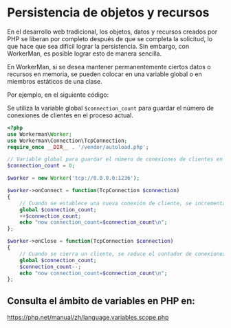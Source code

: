 # Persistencia de objetos y recursos
En el desarrollo web tradicional, los objetos, datos y recursos creados por PHP se liberan por completo después de que se completa la solicitud, lo que hace que sea difícil lograr la persistencia. Sin embargo, con WorkerMan, es posible lograr esto de manera sencilla.

En WorkerMan, si se desea mantener permanentemente ciertos datos o recursos en memoria, se pueden colocar en una variable global o en miembros estáticos de una clase.

Por ejemplo, en el siguiente código:

Se utiliza la variable global ```$connection_count``` para guardar el número de conexiones de clientes en el proceso actual.

```php
<?php
use Workerman\Worker;
use Workerman\Connection\TcpConnection;
require_once __DIR__ . '/vendor/autoload.php';

// Variable global para guardar el número de conexiones de clientes en el proceso actual
$connection_count = 0;

$worker = new Worker('tcp://0.0.0.0:1236');

$worker->onConnect = function(TcpConnection $connection)
{
    // Cuando se establece una nueva conexión de cliente, se incrementa el contador de conexiones
    global $connection_count;
    ++$connection_count;
    echo "now connection_count=$connection_count\n";
};

$worker->onClose = function(TcpConnection $connection)
{
    // Cuando se cierra un cliente, se reduce el contador de conexiones
    global $connection_count;
    $connection_count--;
    echo "now connection_count=$connection_count\n";
};

```

## Consulta el ámbito de variables en PHP en:
https://php.net/manual/zh/language.variables.scope.php
